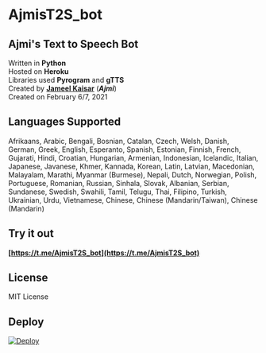 # AjmisT2S_bot

## Ajmi's Text to Speech Bot
Written in **Python**\
Hosted on **Heroku**\
Libraries used **Pyrogram** and **gTTS**\
Created by **[Jameel Kaisar](https://github.com/JameelKaisar)** (_**Ajmi**_)\
Created on February 6/7, 2021

## Languages Supported
Afrikaans, Arabic, Bengali, Bosnian, Catalan, Czech, Welsh, Danish, German, Greek, English, Esperanto, Spanish, Estonian, Finnish, French, Gujarati, Hindi, Croatian, Hungarian, Armenian, Indonesian, Icelandic, Italian, Japanese, Javanese, Khmer, Kannada, Korean, Latin, Latvian, Macedonian, Malayalam, Marathi, Myanmar (Burmese), Nepali, Dutch, Norwegian, Polish, Portuguese, Romanian, Russian, Sinhala, Slovak, Albanian, Serbian, Sundanese, Swedish, Swahili, Tamil, Telugu, Thai, Filipino, Turkish, Ukrainian, Urdu, Vietnamese, Chinese, Chinese (Mandarin/Taiwan), Chinese (Mandarin)

## Try it out
**[https://t.me/AjmisT2S_bot](https://t.me/AjmisT2S_bot)**

## License
MIT License

## Deploy
[![Deploy](https://www.herokucdn.com/deploy/button.svg)](https://heroku.com/deploy)
